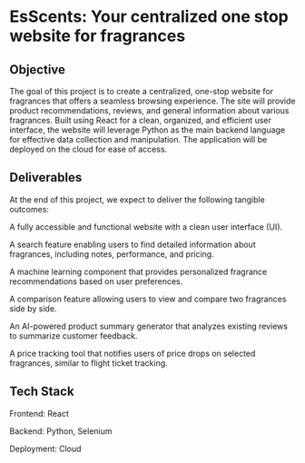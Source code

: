 # EsScents: Your centralized one stop website for fragrances

## Objective
The goal of this project is to create a centralized, one-stop website for fragrances that offers a seamless browsing experience. The site will provide product recommendations, reviews, and general information about various fragrances. Built using React for a clean, organized, and efficient user interface, the website will leverage Python as the main backend language for effective data collection and manipulation. The application will be deployed on the cloud for ease of access.

## Deliverables
At the end of this project, we expect to deliver the following tangible outcomes:

A fully accessible and functional website with a clean user interface (UI).

A search feature enabling users to find detailed information about fragrances, including notes, performance, and pricing.

A machine learning component that provides personalized fragrance recommendations based on user preferences.

A comparison feature allowing users to view and compare two fragrances side by side.

An AI-powered product summary generator that analyzes existing reviews to summarize customer feedback.

A price tracking tool that notifies users of price drops on selected fragrances, similar to flight ticket tracking.



## Tech Stack
Frontend: React

Backend: Python, Selenium

Deployment: Cloud


